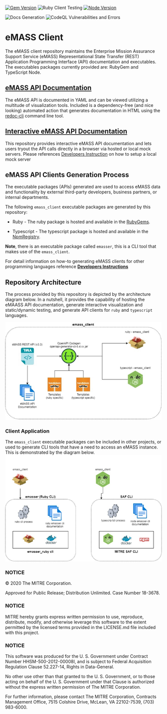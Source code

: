 [![Gem Version](https://badge.fury.io/rb/emass_client.svg)](https://badge.fury.io/rb/emasse_client) ![Ruby Client Testing](https://github.com/mitre/emass_client/actions/workflows/test-ruby-client.yml/badge.svg) [![Node Version](https://badge.fury.io/js/emass_client.svg)](https://badge.fury.io/js/emass_client)


![Docs Generation](https://github.com/mitre/emasser/actions/workflows/generate_docs.yml/badge.svg) ![CodeQL Vulnerabilities and Errors](https://github.com/mitre/emass_client/actions/workflows/codeql-analysis.yml/badge.svg)


# eMASS Client
The eMASS client repository maintains the Enterprise Mission Assurance Support Service (eMASS) Representational State Transfer (REST) Application Programming Interface (API) documentation and executables. The executables packages currently provided are: RubyGem and TypeScript Node.

## [eMASS API Documentation](https://mitre.github.io/emass_client/docs/redoc/)
The eMASS API is documented in YAML and can be viewed utilizing a multitude of visualization tools. Included is a dependency-free (and nice looking) automated action that generates documentation in HTML using the [redoc-cli](https://www.npmjs.com/package/redoc-cli) command line tool.


## [Interactive eMASS API Documentation](https://mitre.github.io/emass_client/docs/swagger/)
This repository provides interactive eMASS API documentation and lets users tryout the API calls directly in a browser via hosted or local mock servers. Please references [Developers Instruction](docs/developers.md) on how to setup a local mock server

## eMASS API Clients Generation Process
The executable packages (APIs) generated are used to access eMASS data and functionality by external third-party developers, business partners, or internal departments.

The following ```emass_client``` executable packages are generated by this repository:
- Ruby - The ruby package is hosted and available in the [RubyGems](https://rubygems.org). 

- Typescript - The typescript package is hosted and available in the [NpmRegistry](https://npmjs.com).

**Note**, there is an executable package called ```emasser```, this is a CLI tool that makes use of the ```emass_client```.

For detail information on how-to generating eMASS clients for other programming languages reference [**Developers Instructions**](docs/developers.md)


## Repository Architecture
The process provided by this repository is depicted by the architecture diagram below. In a nutshell, it provides the capability of hosting the eMAASS API documentation, generate interactive visualization and static/dynamic testing, and generate API clients for ```ruby``` and ```typescript``` languages. 

![Repository Architecture](images/emass_client_architecture.jpg)

### Client Application
The ``emass_client`` executable packages can be included in other projects, or used to generate  CLI tools that have a need to access an eMASS instance. This is demonstrated by the diagram below.
![Client Architecture](images/emass_client_applications.jpg)

### NOTICE

© 2020 The MITRE Corporation.

Approved for Public Release; Distribution Unlimited. Case Number 18-3678.

### NOTICE

MITRE hereby grants express written permission to use, reproduce, distribute, modify, and otherwise leverage this software to the extent permitted by the licensed terms provided in the LICENSE.md file included with this project.

### NOTICE

This software was produced for the U. S. Government under Contract Number HHSM-500-2012-00008I, and is subject to Federal Acquisition Regulation Clause 52.227-14, Rights in Data-General.

No other use other than that granted to the U. S. Government, or to those acting on behalf of the U. S. Government under that Clause is authorized without the express written permission of The MITRE Corporation.

For further information, please contact The MITRE Corporation, Contracts Management Office, 7515 Colshire Drive, McLean, VA  22102-7539, (703) 983-6000.
